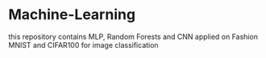 # Machine-Learning
this repository contains MLP, Random Forests and CNN applied on Fashion MNIST and CIFAR100 for image classification
